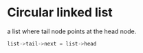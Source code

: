# Circular linked list

a list where tail node points at the head node.

```c
list->tail->next = list->head
```
